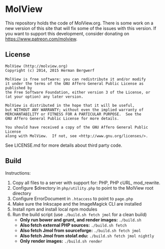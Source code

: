 MolView
=======
This repository holds the code of MolView.org. There is some work on a new 
version of this site that will fix some of the issues with this version.
If you want to support this development, consider donating on
https://www.patreon.com/molview.

License
---
```
MolView (http://molview.org)
Copyright (c) 2014, 2015 Herman Bergwerf

MolView is free software: you can redistribute it and/or modify
it under the terms of the GNU Affero General Public License as published by
the Free Software Foundation, either version 3 of the License, or
(at your option) any later version.

MolView is distributed in the hope that it will be useful,
but WITHOUT ANY WARRANTY; without even the implied warranty of
MERCHANTABILITY or FITNESS FOR A PARTICULAR PURPOSE.  See the
GNU Affero General Public License for more details.

You should have received a copy of the GNU Affero General Public License
along with MolView.  If not, see <http://www.gnu.org/licenses/>.
```
See LICENSE.md for more details about third party code.

Build
---
Instructions:

1. Copy all files to a server with support for: PHP, PHP cURL, mod_rewrite.
2. Configure $directory in `php/utility.php` to point to the MolView root directory
3. Configure ErrorDocument in `.htaccess` to point to `page.php`
4. Make sure the Inkscape and the ImageMagick CLI are installed
5. Install npm and install local npm modules
6. Run the build script (use `./build.sh fetch jmol` for a clean build)
   - **Only run bower and grunt, and render images:** `./build.sh`
   - **Also fetch external PHP sources:** `./build.sh fetch`
   - **Also fetch Jmol from sourceforge:** `./build.sh fetch jmol`
   - **Also fetch Jmol from stolaf.edu:** `./build.sh fetch jmol nightly`
   - **Only render images:** `./build.sh render`
